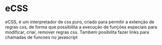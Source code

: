 eCSS
====

eCSS, é um interpretador de css puro, criado para permitir a extenção de regras css, de forma que possibilita a execução de funções especiais para modificar, criar, remover regras css. Tambem posibilita fazer links para chamadas de funcoes no javascript
